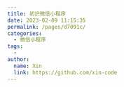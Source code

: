 ```yaml
---
title: 初识微信小程序
date: 2023-02-09 11:15:35
permalink: /pages/d7091c/
categories:
  - 微信小程序
tags:
  - 
author: 
  name: Xin
  link: https://github.com/xin-code
---
```

